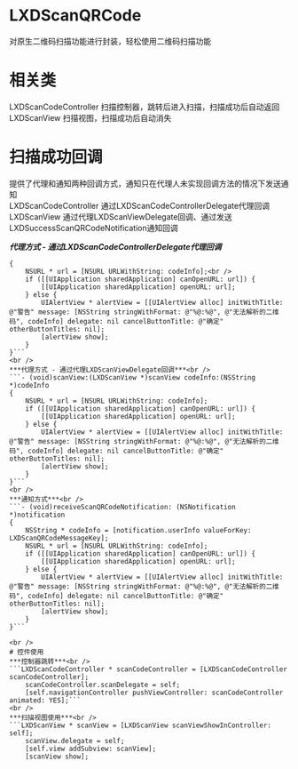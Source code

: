 # LXDScanQRCode
对原生二维码扫描功能进行封装，轻松使用二维码扫描功能

# 相关类
LXDScanCodeController  扫描控制器，跳转后进入扫描，扫描成功后自动返回<br />
LXDScanView            扫描视图，扫描成功后自动消失<br />

# 扫描成功回调
提供了代理和通知两种回调方式，通知只在代理人未实现回调方法的情况下发送通知<br />
LXDScanCodeController 通过LXDScanCodeControllerDelegate代理回调<br />
LXDScanView           通过代理LXDScanViewDelegate回调、通过发送LXDSuccessScanQRCodeNotification通知回调<br />

***代理方式 - 通过LXDScanCodeControllerDelegate代理回调***<br />
```- (void)scanCodeController:(LXDScanCodeController *)scanCodeController codeInfo:(NSString *)codeInfo
{
    NSURL * url = [NSURL URLWithString: codeInfo];<br />
    if ([[UIApplication sharedApplication] canOpenURL: url]) {
        [[UIApplication sharedApplication] openURL: url];
    } else {
        UIAlertView * alertView = [[UIAlertView alloc] initWithTitle: @"警告" message: [NSString stringWithFormat: @"%@:%@", @"无法解析的二维码", codeInfo] delegate: nil cancelButtonTitle: @"确定" otherButtonTitles: nil];
        [alertView show];
    }
}```
<br />
***代理方式 - 通过代理LXDScanViewDelegate回调***<br />
```- (void)scanView:(LXDScanView *)scanView codeInfo:(NSString *)codeInfo
{
    NSURL * url = [NSURL URLWithString: codeInfo];
    if ([[UIApplication sharedApplication] canOpenURL: url]) {
        [[UIApplication sharedApplication] openURL: url];
    } else {
        UIAlertView * alertView = [[UIAlertView alloc] initWithTitle: @"警告" message: [NSString stringWithFormat: @"%@:%@", @"无法解析的二维码", codeInfo] delegate: nil cancelButtonTitle: @"确定" otherButtonTitles: nil];
        [alertView show];
    }
}```
<br />
***通知方式***<br />
```- (void)receiveScanQRCodeNotification: (NSNotification *)notification
{
    NSString * codeInfo = [notification.userInfo valueForKey: LXDScanQRCodeMessageKey];
    NSURL * url = [NSURL URLWithString: codeInfo];
    if ([[UIApplication sharedApplication] canOpenURL: url]) {
        [[UIApplication sharedApplication] openURL: url];
    } else {
        UIAlertView * alertView = [[UIAlertView alloc] initWithTitle: @"警告" message: [NSString stringWithFormat: @"%@:%@", @"无法解析的二维码", codeInfo] delegate: nil cancelButtonTitle: @"确定" otherButtonTitles: nil];
        [alertView show];
    }
}```

<br />
# 控件使用
***控制器跳转***<br />
```LXDScanCodeController * scanCodeController = [LXDScanCodeController scanCodeController];
    scanCodeController.scanDelegate = self;
    [self.navigationController pushViewController: scanCodeController animated: YES];```
<br />
***扫描视图使用***<br />
```LXDScanView * scanView = [LXDScanView scanViewShowInController: self];
    scanView.delegate = self;
    [self.view addSubview: scanView];
    [scanView show];
```
<br />
